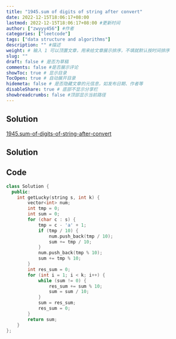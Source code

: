 ```yaml
---
title: "1945.sum of digits of string after convert"
date: 2022-12-15T18:06:17+08:00
lastmod: 2022-12-15T18:06:17+08:00 #更新时间
author: ["zwyyy456"] #作者
categories: ["leetcode"]
tags: ["data structure and algorithms"]
description: "" #描述
weight: # 输入 1 可以顶置文章，用来给文章展示排序，不填就默认按时间排序
slug: ""
draft: false # 是否为草稿
comments: false #是否展示评论
showToc: true # 显示目录
TocOpen: true # 自动展开目录
hidemeta: false # 是否隐藏文章的元信息，如发布日期、作者等
disableShare: true # 底部不显示分享栏
showbreadcrumbs: false #顶部显示当前路径
---
```

## Solution
[1945.sum-of-digits-of-string-after-convert](https://leetcode.com/problems/sum-of-digits-of-string-after-convert/)

## Solution

## Code
```cpp
class Solution {
  public:
    int getLucky(string s, int k) {
        vector<int> num;
        int tmp = 0;
        int sum = 0;
        for (char c : s) {
            tmp = c - 'a' + 1;
            if (tmp / 10) {
                num.push_back(tmp / 10);
                sum += tmp / 10;
            }
            num.push_back(tmp % 10);
            sum += tmp % 10;
        }
        int res_sum = 0;
        for (int i = 1; i < k; i++) {
            while (sum != 0) {
                res_sum += sum % 10;
                sum = sum / 10;
            }
            sum = res_sum;
            res_sum = 0;
        }
        return sum;
    }
};
```

